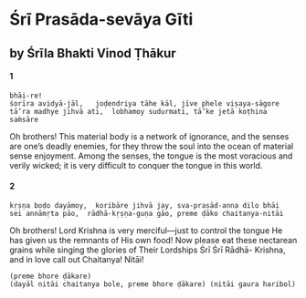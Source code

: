 # Śrī Prasāda-sevāya Gīti

## by Śrīla Bhakti Vinod Ṭhākur

#### 1

    bhāi-re!
    śorīra avidyā-jāl,   joḍendriya tāhe kāl, jīve phele viṣaya-sāgore
    tā’ra madhye jihvā ati,  lobhamoy sudurmati, tā’ke jetā koṭhina saṁsāre

Oh brothers! This material body is a network of ignorance, and the senses are one’s deadly enemies, for they throw the soul into the ocean of material sense enjoyment. Among the senses, the tongue is the most voracious and verily wicked; it is very difficult to conquer the tongue in this world.

#### 2

    kṛṣṇa boḍo dayāmoy,  koribāre jihvā jay, sva-prasād-anna dilo bhāi
    sei annāmṛta pāo,  rādhā-kṛṣṇa-guṇa gāo, preme ḍāko chaitanya-nitāi

Oh brothers! Lord Krishna is very merciful—just to control the tongue He has given us the remnants of His own food! Now please eat these nectarean grains while singing the glories of Their Lordships Śrī Śrī Rādhā- Krishna, and in love call out Chaitanya! Nitāi!

    (preme bhore ḍākare)
    (dayāl nitāi chaitanya bole, preme bhore ḍākare) (nitāi gaura haribol)


